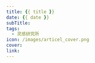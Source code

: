 ```yaml
---
title: {{ title }}
date: {{ date }}
subTitle: 
tags: 
  - 灵感研究所  
icon: /images/articel_cover.png
cover:
link: 
---
```

